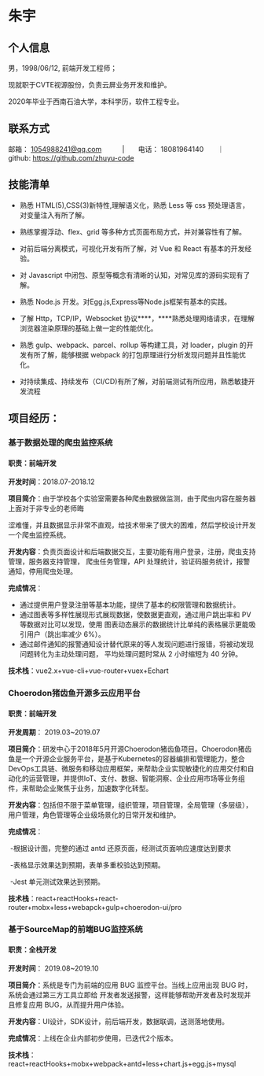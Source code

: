 # 朱宇

## 个人信息

男，1998/06/12, 前端开发工程师；

现就职于CVTE视源股份，负责云屏业务开发和维护。

2020年毕业于西南石油大学，本科学历，软件工程专业。

## 联系方式

邮箱： 1054988241@qq.com&emsp;&emsp;&emsp;|&emsp;&emsp;电话： 18081964140&emsp;&emsp;｜&emsp;&emsp;github:     https://github.com/zhuyu-code

## 技能清单

* 熟悉 HTML(5),CSS(3)新特性,理解语义化，熟悉 Less 等 css 预处理语言，对变量注入有所了解。

* 熟练掌握浮动、flex、grid 等多种方式页面布局方式，并对兼容性有了解。

* 对前后端分离模式，可视化开发有所了解，对 Vue 和 React 有基本的开发经验。

*  对 Javascript 中闭包、原型等概念有清晰的认知，对常见库的源码实现有了解。

* 熟悉 Node.js 开发。对Egg.js,Express等Node.js框架有基本的实践。

* 了解 Http，TCP/IP，Websocket 协议***\*，\****熟悉处理网络请求，在理解浏览器渲染原理的基础上做一定的性能优化。

*  熟悉 gulp、webpack、parcel、rollup 等构建工具，对 loader，plugin 的开发有所了解，能够根据 webpack 的打包原理进行分析发现问题并且性能优化。

* 对持续集成、持续发布（CI/CD)有所了解，对前端测试有所应用，熟悉敏捷开发流程



## 项目经历：

###  基于数据处理的爬虫监控系统 

#### 职责：前端开发

**开发时间**：2018.07-2018.12 

**项目简介**：由于学校各个实验室需要各种爬虫数据做监测，由于爬虫内容在服务器上面对于非专业的老师晦

涩难懂，并且数据显示非常不直观，给技术带来了很大的困难，然后学校设计开发一个爬虫监控系统。

**开发内容**：负责页面设计和后端数据交互，主要功能有用户登录，注册，爬虫支持管理，服务器支持管理， 爬虫任务管理，API 处理统计，验证码服务统计，报警通知，停用爬虫处理。

**完成情况**：

- 通过提供用户登录注册等基本功能，提供了基本的权限管理和数据统计。
- 通过图表等多样性展现形式展现数据，使数据更直观，通过用户跳出率和 PV 等数据对比可以发现，使用 图表动态展示的数据统计比单纯的表格展示更能吸引用户（跳出率减少 6%）。
- 通过邮件通知的报警通知设计替代原来的等人发现问题进行报错，将被动发现问题转化为主动处理问题， 平均处理问题时常从 2 小时缩短为 40 分钟。 

**技术栈**：vue2.x+vue-cli+vue-router+vuex+Echart

###   Choerodon猪齿鱼开源多云应用平台

#### 职责：前端开发

**开发周期**： 2019.03~2019.07              

**项目简介**：研发中心于2018年5月开源Choerodon猪齿鱼项目。Choerodon猪齿鱼是一个开源企业服务平台，是基于Kubernetes的容器编排和管理能力，整合DevOps工具链、微服务和移动应用框架，来帮助企业实现敏捷化的应用交付和自动化的运营管理，并提供IoT、支付、数据、智能洞察、企业应用市场等业务组件，来帮助企业聚焦于业务，加速数字化转型。

**开发内容**：包括但不限于菜单管理，组织管理，项目管理，全局管理（多层级），用户管理，角色管理等企业级场景化的日常开发和维护。

 **完成情况**：

​			-根据设计图，完整的通过 antd 还原页面，经测试页面响应速度达到要求

​			-表格显示效果达到预期，表单多重校验达到预期。

​			-Jest 单元测试效果达到预期。

**技术栈**：react+reactHooks+react-router+mobx+less+webapck+gulp+choerodon-ui/pro

###  基于SourceMap的前端BUG监控系统

#### 职责：全栈开发

**开发时间**： 2019.08~2019.10              

**项目简介**：系统是专门为前端的应用 BUG 监控平台。当线上应用出现 BUG 时，系统会通过第三方工具立即给	开发者发送报警，这样能够帮助开发者及时发现并且修复应用 BUG，从而提升用户体验。

**开发内容**：UI设计，SDK设计，前后端开发，数据联调，送测落地使用。

**完成情况**：上线在企业内部初步使用，已迭代2个版本。

**技术栈**：react+reactHooks+mobx+webpack+antd+less+chart.js+egg.js+mysql
